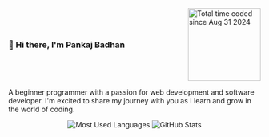 <div style="display: flex; justify-content: space-between; align-items: center;">
  <h3 style="margin: 0;">👋 Hi there, I'm Pankaj Badhan</h3>
  <a href="https://wakatime.com/@2a81f74a-671e-4205-af47-61231d181373">
    <img src="https://wakatime.com/badge/user/2a81f74a-671e-4205-af47-61231d181373.svg" alt="Total time coded since Aug 31 2024" style="width: 145px; height: auto;" />
  </a>
</div>


A beginner programmer with a passion for web development and software developer. I'm excited to share my journey with you as I learn and grow in the world of coding.
<div align="center">
<picture>
  <source 
    srcset="https://github-readme-stats.vercel.app/api/top-langs/?username=kingbadhan&theme=dark&hide_border=true&include_all_commits=true&count_private=true&layout=compact" 
    media="(prefers-color-scheme: dark)" 
  />
  <img src="https://github-readme-stats.vercel.app/api/top-langs/?username=kingbadhan&theme=light&hide_border=true include_all_commits=true&count_private=true&layout=compact" alt="Most Used Languages"/>
</picture>
<picture>
  <source 
    srcset="https://github-readme-stats.vercel.app/api?username=kingbadhan&theme=dark&hide_border=true&include_all_commits=true&count_private=true" 
    media="(prefers-color-scheme: dark)" 
  />
  <img 
    src="https://github-readme-stats.vercel.app/api?username=kingbadhan&theme=light&hide_border=true&include_all_commits=true&count_private=true" 
    alt="GitHub Stats" 
  />
</picture>
</div>